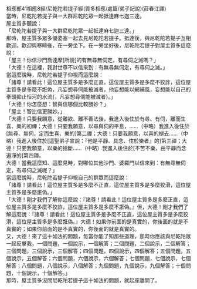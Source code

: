 相應部41相應8經/尼乾陀若提子經(質多相應/處篇/弟子記說)(莊春江譯)  
當時，尼乾陀若提子與一大群尼乾陀眾一起抵達麻七迦三達。  
屋主質多聽說：  
「尼乾陀若提子與一大群尼乾陀眾一起抵達麻七迦三達。」  
那時，屋主質多眾多優婆塞一起去見尼乾陀若提子。抵達後，與尼乾陀若提子互相歡迎。歡迎與寒暄後，在一旁坐下。在一旁坐好後，尼乾陀若提子對屋主質多這麼說：  
「屋主！你信沙門喬達摩[所說]的有無尋無伺定，有尋伺之滅嗎？」  
「大德！在這裡，我對世尊不以信來到：有無尋無伺定，有尋伺之滅。」  
當這麼說時，尼乾陀若提子仰視而這麼說：  
「諸尊！請看此！這位屋主質多是多麼正直，這位屋主質多是多麼不狡詐，這位屋主質多是多麼不誑偽，凡妄想尋伺能被滅者，他妄想能以網補風，妄想能以自己的拳頭抑止恒河的水流{，凡妄想尋伺能被滅者}。」  
「大德！你怎麼想：智與信哪個比較勝妙？」  
「屋主！智比信更勝妙。」  
「大德！只要我願意，從離欲、離不善法後，我進入後住於有尋、有伺，離而生喜、樂的初禪；大德！只要我願意，以尋與伺的平息，……（中略）我進入後住於[無尋、無伺，定而生喜、樂的]第二禪；大德！只要我願意，以喜的褪去……（中略）我進入後住於[這聖弟子宣說：『他是平靜、具念、住於樂者』的]第三禪；大德！只要我願意，以樂的捨斷……（中略）我進入後住於[不苦不樂，由平靜而念遍淨的]第四禪。  
大德！當我這麼知、這麼見時，對哪位其他沙門、婆羅門以信來到：有無尋無伺定，有尋伺之滅呢？」  
當這麼說時，尼乾陀若提子仰視自己的群眾而這麼說：  
「諸尊！請看此！這位屋主質多是多麼不正直，這位屋主質多是多麼狡滑，這位屋主質多是多麼誑偽。」  
「大德！剛才我們了解你這麼說：『諸尊！請看此！這位屋主質多是多麼正直，這位屋主質多是多麼不狡詐，這位屋主質多是多麼不誑偽。』但，大德！剛才我們了解這麼說：『諸尊！請看此！這位屋主質多是多麼不正直，這位屋主質多是多麼狡滑，這位屋主質多是多麼誑偽。』大德！如果你前面的是真實的，你後面的就是不真實的；如果你前面的是不真實的，你後面的就是真實的。  
又，大德！來了這十如法的問題，每當你能了知那些道理，那時你應該與尼乾陀眾一起反擊我，一個問題，一個說示，一個解答；二個問題，二個說示，二個解答；三個問題，三個說示，三個解答；四個問題，四個說示，四個解答；五個問題，五個說示，五個解答；六個問題，六個說示，六個解答；七個問題，七個說示，七個解答；八個問題，八個說示，八個解答；九個問題，九個說示，九個解答；十個問題，十個說示，十個解答。」  
那時，屋主質多沒問尼乾陀若提子這十如法的問題，就起座離開了。  
  
  
